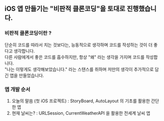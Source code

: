 ## iOS 앱 만들기는 "비판적 클론코딩"을 토대로 진행했습니다.

### 비판적 클론코딩이란 ?
단순히 코드를 따라서 치는 것보다는, 능동적으로 생각하며 코드를 작성하는 것이 더 좋다고 생각합니다.   
다른 사람에게서 좋은 코드를 흡수하지만, 항상 "왜" 라는 생각을 가지며 코드를 작성합니다.   
"나는 이렇게도 생각해보았습니다." 라는 스탠스를 취하며 저만의 생각이 추가적으로 담긴 앱을 만들었습니다.   

### 앱 개발 순서
1. 오늘의 말씀 (첫 iOS 프로젝트) : StoryBoard, AutoLayout 의 기초를 활용한 간단한 앱
2. 현재 날씨는? : URLSession, CurrentWeatherAPI 을 활용한 전세계 날씨 앱

